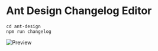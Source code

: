 # Ant Design Changelog Editor

```
cd ant-design
npm run changelog
```

![Preview](https://user-images.githubusercontent.com/507615/89773062-c8647d80-db35-11ea-8767-d4ff70a75ae3.png)
